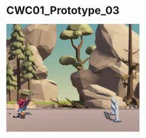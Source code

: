 # CWC01_Prototype_03

<img src="https://github.com/HulyaZ/CWC01_Prototype_03/blob/main/Screenshots/CWC01_P03.PNG" width="70%">
